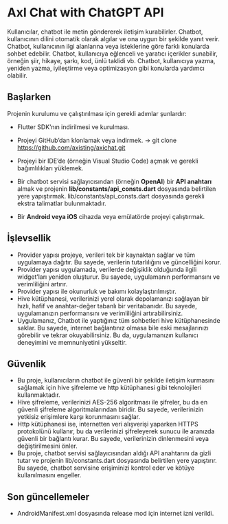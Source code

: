 # AxI Chat with ChatGPT API

Kullanıcılar, chatbot ile metin göndererek iletişim kurabilirler.
Chatbot, kullanıcının dilini otomatik olarak algılar ve ona uygun bir şekilde yanıt verir.
Chatbot, kullanıcının ilgi alanlarına veya isteklerine göre farklı konularda sohbet edebilir.
Chatbot, kullanıcıya eğlenceli ve yaratıcı içerikler sunabilir, örneğin şiir, hikaye, şarkı, kod, ünlü taklidi vb.
Chatbot, kullanıcıya yazma, yeniden yazma, iyileştirme veya optimizasyon gibi konularda yardımcı olabilir.

## Başlarken

Projenin kurulumu ve çalıştırılması için gerekli adımlar şunlardır:

- Flutter SDK’nın indirilmesi ve kurulması.
- Projeyi GitHub’dan klonlamak veya indirmek. -> git clone https://github.com/axisting/axichat.git
- Projeyi bir IDE’de (örneğin Visual Studio Code) açmak ve gerekli bağımlılıkları yüklemek.
- Bir chatbot servisi sağlayıcısından (örneğin **OpenAI**) bir **API anahtarı** almak ve projenin **lib/constants/api_consts.dart** dosyasında belirtilen yere yapıştırmak. lib/constants/api_consts.dart dosyasında gerekli ekstra talimatlar bulunmaktadır.

- Bir **Android veya iOS** cihazda veya emülatörde projeyi çalıştırmak.

## İşlevsellik

- Provider yapısı projeye,  verileri tek bir kaynaktan sağlar ve tüm uygulamaya dağıtır. Bu sayede, verilerin tutarlılığını ve güncelliğini korur.
- Provider yapısı uygulamada,  verilerde değişiklik olduğunda ilgili widget’ları yeniden oluşturur. Bu sayede, uygulamanın performansını ve verimliliğini artırır.
- Provider yapısı ile okunurluk ve bakımı kolaylaştırılmıştır. 
- Hive kütüphanesi, verilerinizi yerel olarak depolamanızı sağlayan bir hızlı, hafif ve anahtar-değer tabanlı bir veritabanıdır. Bu sayede, uygulamanızın performansını ve verimliliğini artırabilirsiniz.
- Uygulamanız, Chatbot ile yaptığınız tüm sohbetleri hive kütüphanesinde saklar. Bu sayede, internet bağlantınız olmasa bile eski mesajlarınızı görebilir ve tekrar okuyabilirsiniz. Bu da, uygulamanızın kullanıcı deneyimini ve memnuniyetini yükseltir.


## Güvenlik 

- Bu proje, kullanıcıların chatbot ile güvenli bir şekilde iletişim kurmasını sağlamak için hive şifreleme ve http kütüphanesi gibi teknolojileri kullanmaktadır.
- Hive şifreleme, verilerinizi AES-256 algoritması ile şifreler, bu da en güvenli şifreleme algoritmalarından biridir. Bu sayede, verilerinizin yetkisiz erişimlere karşı korunmasını sağlar.
- Http kütüphanesi ise, internetten veri alışverişi yaparken HTTPS protokolünü kullanır, bu da verilerinizi şifreleyerek sunucu ile aranızda güvenli bir bağlantı kurar. Bu sayede, verilerinizin dinlenmesini veya değiştirilmesini önler.
- Bu proje, chatbot servisi sağlayıcısından aldığı API anahtarını da gizli tutar ve projenin lib/constants.dart dosyasında belirtilen yere yapıştırır. Bu sayede, chatbot servisine erişiminizi kontrol eder ve kötüye kullanılmasını engeller.


## Son güncellemeler 

- AndroidManifest.xml dosyasında release mod için internet izni verildi.



